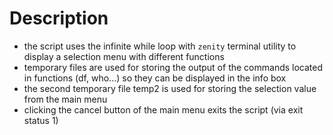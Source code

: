 # Description
- the script uses the infinite while loop with `zenity` terminal utility to display a selection menu with different functions
- temporary files are used for storing the output of the commands located in functions (df, who...) so they can be displayed in the info box
- the second temporary file temp2 is used for storing the selection value from the main menu
- clicking the cancel button of the main menu exits the script (via exit status 1)
